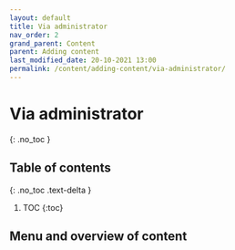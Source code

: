 ```yaml
---
layout: default
title: Via administrator
nav_order: 2
grand_parent: Content
parent: Adding content
last_modified_date: 20-10-2021 13:00
permalink: /content/adding-content/via-administrator/
---
```


# Via administrator
{: .no_toc }

## Table of contents
{: .no_toc .text-delta }

1. TOC
{:toc}


## Menu and overview of content